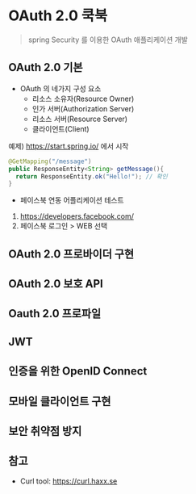 # OAuth 2.0 쿡북

> spring Security 를 이용한 OAuth 애플리케이션 개발

## OAuth 2.0 기본

* OAuth 의 네가지 구성 요소
  - 리소스 소유자(Resource Owner)
  - 인가 서버(Authorization Server)
  - 리소스 서버(Resource Server)
  - 클라이언트(Client)


예제) https://start.spring.io/ 에서 시작

```java
@GetMapping("/message")
public ResponseEntity<String> getMessage(){
  return ResponseEntity.ok("Hello!"); // 확인
}
```

* 페이스북 연동 어플리케이션 테스트

1. https://developers.facebook.com/
2. 페이스북 로그인 > WEB 선택




## OAuth 2.0 프로바이더 구현
## OAuth 2.0 보호 API
## Oauth 2.0 프로파일
## JWT
## 인증을 위한 OpenID Connect
## 모바일 클라이언트 구현
## 보안 취약점 방지

## 참고

* Curl tool: https://curl.haxx.se